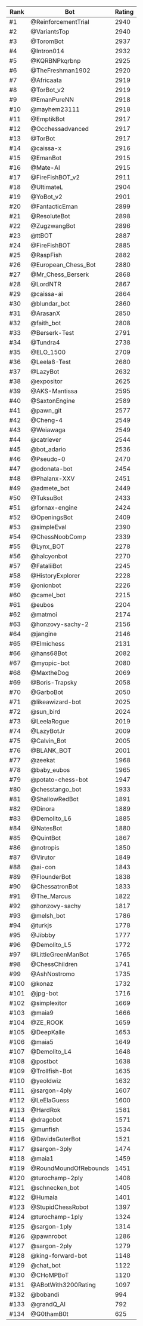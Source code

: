 Rank|Bot|Rating
---|---|---
#1|@ReinforcementTrial|2940
#2|@VariantsTop|2940
#3|@ToromBot|2937
#4|@Intron014|2932
#5|@KQRBNPkqrbnp|2925
#6|@TheFreshman1902|2920
#7|@Africaata|2919
#8|@TorBot_v2|2919
#9|@EmanPureNN|2918
#10|@mayhem23111|2918
#11|@EmptikBot|2917
#12|@Occhessadvanced|2917
#13|@TorBot|2917
#14|@caissa-x|2916
#15|@EmanBot|2915
#16|@Mate-AI|2915
#17|@FireFishBOT_v2|2911
#18|@UltimateL|2904
#19|@YoBot_v2|2901
#20|@FantacticEman|2899
#21|@ResoluteBot|2898
#22|@ZugzwangBot|2896
#23|@ttBOT|2887
#24|@FireFishBOT|2885
#25|@RaspFish|2882
#26|@European_Chess_Bot|2880
#27|@Mr_Chess_Berserk|2868
#28|@LordNTR|2867
#29|@caissa-ai|2864
#30|@blundar_bot|2860
#31|@ArasanX|2850
#32|@faith_bot|2808
#33|@Berserk-Test|2791
#34|@Tundra4|2738
#35|@ELO_1500|2709
#36|@Leela8-Test|2680
#37|@LazyBot|2632
#38|@expositor|2625
#39|@AKS-Mantissa|2595
#40|@SaxtonEngine|2589
#41|@pawn_git|2577
#42|@Cheng-4|2549
#43|@Weiawaga|2549
#44|@catriever|2544
#45|@bot_adario|2536
#46|@Pseudo-0|2470
#47|@odonata-bot|2454
#48|@Phalanx-XXV|2451
#49|@admete_bot|2449
#50|@TuksuBot|2433
#51|@fornax-engine|2424
#52|@OpeningsBot|2409
#53|@simpleEval|2390
#54|@ChessNoobComp|2339
#55|@Lynx_BOT|2278
#56|@halcyonbot|2270
#57|@FataliiBot|2245
#58|@HistoryExplorer|2228
#59|@onionbot|2226
#60|@camel_bot|2215
#61|@eubos|2204
#62|@matmoi|2174
#63|@honzovy-sachy-2|2156
#64|@jangine|2146
#65|@Elmichess|2131
#66|@hans68Bot|2082
#67|@myopic-bot|2080
#68|@MaxtheDog|2069
#69|@Boris-Trapsky|2058
#70|@GarboBot|2050
#71|@likeawizard-bot|2025
#72|@sun_bird|2024
#73|@LeelaRogue|2019
#74|@LazyBotJr|2009
#75|@Calvin_Bot|2005
#76|@BLANK_BOT|2001
#77|@zeekat|1968
#78|@baby_eubos|1965
#79|@potato-chess-bot|1947
#80|@chesstango_bot|1933
#81|@ShallowRedBot|1891
#82|@Dinora|1889
#83|@Demolito_L6|1885
#84|@NatesBot|1880
#85|@QuintBot|1867
#86|@notropis|1850
#87|@Virutor|1849
#88|@ai-con|1843
#89|@FlounderBot|1838
#90|@ChessatronBot|1833
#91|@The_Marcus|1822
#92|@honzovy-sachy|1817
#93|@melsh_bot|1786
#94|@turkjs|1778
#95|@Jibbby|1777
#96|@Demolito_L5|1772
#97|@LittleGreenManBot|1765
#98|@ChessChildren|1741
#99|@AshNostromo|1735
#100|@konaz|1732
#101|@jpg-bot|1716
#102|@simplexitor|1669
#103|@maia9|1666
#104|@ZE_ROOK|1659
#105|@DeepKalle|1653
#106|@maia5|1649
#107|@Demolito_L4|1648
#108|@postbot|1638
#109|@Trollfish-Bot|1635
#110|@yeoldwiz|1632
#111|@sargon-4ply|1607
#112|@LeElaGuess|1600
#113|@HardRok|1581
#114|@dragobot|1571
#115|@munfish|1534
#116|@DavidsGuterBot|1521
#117|@sargon-3ply|1474
#118|@maia1|1459
#119|@RoundMoundOfRebounds|1451
#120|@turochamp-2ply|1408
#121|@schnecken_bot|1405
#122|@Humaia|1401
#123|@StupidChessRobot|1397
#124|@turochamp-1ply|1324
#125|@sargon-1ply|1314
#126|@pawnrobot|1286
#127|@sargon-2ply|1279
#128|@king-forward-bot|1148
#129|@chat_bot|1122
#130|@CHoMPBoT|1120
#131|@ABotWith3200Rating|1097
#132|@bobandi|994
#133|@grandQ_AI|792
#134|@G0thamB0t|625
